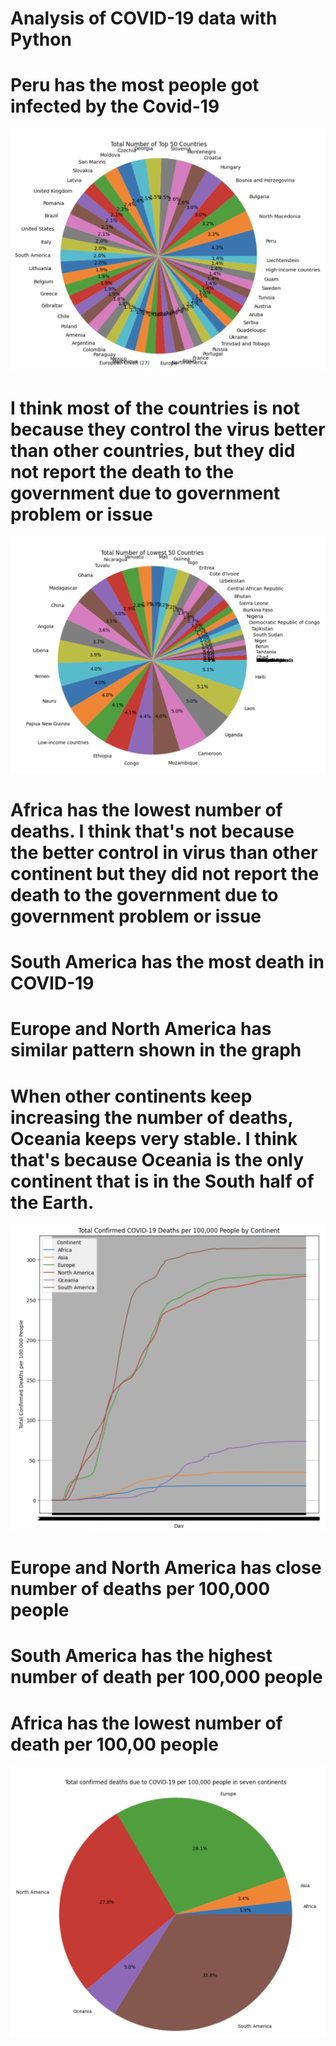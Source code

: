 # Analysis of COVID-19 data with Python
# Peru has the most people got infected by the Covid-19
![alt text](https://github.com/SUPEREL123/analysis_of_COVID19/blob/main/images/top_50.png)

# I think most of the countries is not because they control the virus better than other countries, but they did not report the death to the government due to government problem or issue
![alt text](https://github.com/SUPEREL123/analysis_of_COVID19/blob/main/images/lowest_50.png)

# Africa has the lowest number of deaths. I think that's not because the better control in virus than other continent but they did not report the death to the government due to government problem or issue
# South America has the most death in COVID-19
# Europe and North America has similar pattern shown in the graph
# When other continents keep increasing the number of deaths, Oceania keeps very stable. I think that's because Oceania is the only continent that is in the South half of the Earth.
![alt text](https://github.com/SUPEREL123/analysis_of_COVID19/blob/main/images/Total%20Confirmed%20COVID-19%20Deaths%20per%20100%2C000%20People%20by%20Continent.png)

# Europe and North America has close number of deaths per 100,000 people
# South America has the highest number of death per 100,000 people
# Africa has the lowest number of death per 100,00 people
![alt text](https://github.com/SUPEREL123/analysis_of_COVID19/blob/main/images/Total%20confirmed%20deaths%20due%20to%20COVID-19%20per%20100%2C000%20people%20in%20seven%20continents.png)
